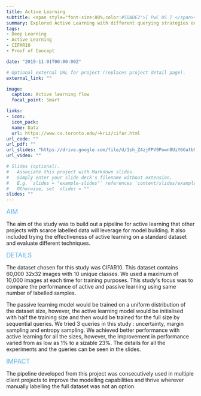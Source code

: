 ```yaml
---
title: Active Learning
subtitle: <span style="font-size:80%;color:#5DADE2">[ PwC US ] </span><span style="font-size:80%">Prasang Gupta, <a href="https://www.linkedin.com/in/waqar-sarguroh-b53a9982/" target="_blank">Waqar Sarguroh</a></span>
summary: Explored Active Learning with different querying strategies on CIFAR10 dataset and managed to achieve high accuracies with very limited training data
tags:
- Deep Learning
- Active Learning
- CIFAR10
- Proof of Concept

date: "2019-11-01T00:00:00Z"

# Optional external URL for project (replaces project detail page).
external_link: ""

image:
  caption: Active learning flow
  focal_point: Smart

links:
- icon: 
  icon_pack: 
  name: Data
  url: https://www.cs.toronto.edu/~kriz/cifar.html
url_code: ""
url_pdf: ""
url_slides: "https://drive.google.com/file/d/1sh_Z4zjFPV9Pown8UiY6Gatb9ZgGBHgP/view?usp=sharing"
url_video: ""

# Slides (optional).
#   Associate this project with Markdown slides.
#   Simply enter your slide deck's filename without extension.
#   E.g. `slides = "example-slides"` references `content/slides/example-slides.md`.
#   Otherwise, set `slides = ""`.
slides: ""
---
```


<span style="color:#5DADE2;font-style:bold;font-size:120%">AIM</span>

The aim of the study was to build out a pipeline for active learning that other projects with scarce labelled data will leverage for model building. It also included trying the effectiveness of active learning on a standard dataset and evaluate different techniques.

<span style="color:#5DADE2;font-style:bold;font-size:120%">DETAILS</span>

The dataset chosen for this study was CIFAR10. This dataset contains 60,000 32x32 images with 10 unique classes. We used a maximum of 10,000 images at each time for training purposes. This study's focus was to compare the performance of active and passive learning using same number of labelled samples. 

The passive learning model would be trained on a uniform distribution of the dataset size, however, the active learning model would be initialised with half the training size and then would be trained for the full size by sequential queries. We tried 3 queries in this study : uncertainty, margin sampling and entropy sampling. We achieved better performance with active learning for all the sizes, however, the improvement in performance varied from as low as 1% to a sizable 23%. The details for all the experiments and the queries can be seen in the slides.

<span style="color:#5DADE2;font-style:bold;font-size:120%">IMPACT</span>

The pipeline developed from this project was consecutively used in multiple client projects to improve the modelling capabilities and thrive wherever manually labelling the full dataset was not an option.
